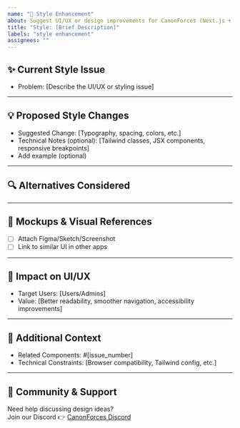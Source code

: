 ```yaml
---
name: "🎨 Style Enhancement"
about: Suggest UI/UX or design improvements for CanonForces (Next.js + TailwindCSS + ShadCN UI)
title: "Style: [Brief Description]"
labels: "style enhancement"
assignees: ""
---
```


## ✨ Current Style Issue
<!-- Example: "The navbar text feels too small on mobile" -->
- Problem: [Describe the UI/UX or styling issue]

---

## 💡 Proposed Style Changes
<!-- Clearly describe what you want to improve -->
- Suggested Change: [Typography, spacing, colors, etc.]
- Technical Notes (optional): [Tailwind classes, JSX components, responsive breakpoints]
- Add example (optional)

---

## 🔍 Alternatives Considered
<!-- List other design approaches you thought about -->

---

## 📐 Mockups & Visual References
<!-- Add visuals if possible -->
- [ ] Attach Figma/Sketch/Screenshot
- [ ] Link to similar UI in other apps

---

## 🧩 Impact on UI/UX
<!-- Who will this benefit and how? -->
- Target Users: [Users/Admins]
- Value: [Better readability, smoother navigation, accessibility improvements]

---

## 🌱 Additional Context
<!-- Any other details? -->
- Related Components: #[issue_number]
- Technical Constraints: [Browser compatibility, Tailwind config, etc.]

---

## 💬 Community & Support
Need help discussing design ideas?  
Join our Discord 👉 [CanonForces Discord](https://discord.gg/4YnYtVeF)
